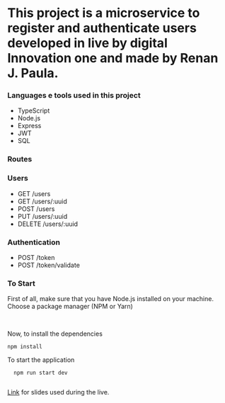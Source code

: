 # This project is a microservice to register and authenticate users developed in live by digital Innovation one and made by Renan J. Paula.
 ### Languages e tools used in this project
 * TypeScript
 * Node.js
 * Express
 * JWT
 * SQL
 
 ### Routes
 
 ### Users

* GET /users
* GET /users/:uuid
* POST /users
* PUT /users/:uuid
* DELETE /users/:uuid

### Authentication

* POST /token
* POST /token/validate

### To Start

First of all, make sure that you have Node.js installed on your machine.
Choose a package manager (NPM or Yarn)

<br>

Now, to install the dependencies

```
npm install
```

To start the application 
```
  npm run start dev 
  
```


[Link](https://docs.google.com/presentation/d/1xcmu1IRAfPiWWEB6Y93ioVhup1McR3VY/edit?usp=sharing&ouid=111532941625525152923&rtpof=true&sd=true) for slides used during the live.
